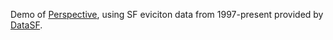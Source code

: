 Demo of [Perspective](https://github.com/finos/perspective), using SF eviciton data from 1997-present provided by [DataSF](https://data.sfgov.org/Housing-and-Buildings/Eviction-Notices/5cei-gny5).
